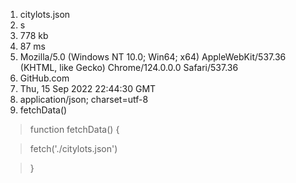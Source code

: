 1. citylots.json
2. s
3. 778 kb
4. 87 ms
5. Mozilla/5.0 (Windows NT 10.0; Win64; x64) AppleWebKit/537.36 (KHTML, like Gecko) Chrome/124.0.0.0 Safari/537.36
6. GitHub.com
7. Thu, 15 Sep 2022 22:44:30 GMT
8. application/json; charset=utf-8
9.  fetchData()

> function fetchData() {

>  fetch('./citylots.json')

>}
